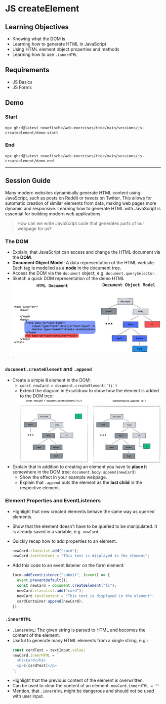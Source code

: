 # JS createElement

## Learning Objectives

- Knowing what the DOM is
- Learning how to generate HTML in JavaScript
- Using HTML element object properties and methods
- Learning how to use `.innerHTML`

## Requirements

- JS Basics
- JS Forms

## Demo

### Start

```
npx ghcd@latest neuefische/web-exercises/tree/main/sessions/js-createelement/demo-start
```

### End

```
npx ghcd@latest neuefische/web-exercises/tree/main/sessions/js-createelement/demo-end
```

---

## Session Guide

Many modern websites dynamically generate HTML content using JavaScript, such as posts on Reddit or tweets on Twitter. This allows for automatic creation of similar elements from data, making web pages more dynamic and responsive. Learning how to generate HTML with JavaScript is essential for building modern web applications.

> How can we write JavaScript code that generates parts of our webpage for us?

### The DOM

- Explain, that JavaScript can access and change the HTML document via the **DOM**.
- **Document Object Model**: A data representation of the HTML website. Each tag is modelled as a **node** in the document tree.
- Access the DOM via the `document` object, e.g. `document.querySelector`.
- Sketch a quick DOM representation of the demo HTML ![dom and createElement](assets/DOM.png).

### `document.createElement` and `.append`

- Create a simple **li** element in the DOM:
  - `const newCard = document.createElement('li')`
  - Extend the diagram in Excalidraw to show how the element is added to the DOM tree: ![dom and createElement](assets/createElement.png)
- Explain that in addition to creating an element you have to **place it** somewhere in the DOM
  tree: `document.body.append(newCard)`
  - Show the effect in your example webpage.
  - Explain that `.append` puts the element as the **last child** in the respective element.

### Element Properties and EventListeners

- Highlight that new created elements behave the same way as queried elements.
- Show that the element doesn't have to be queried to be manipulated. It is already saved in a variable, e.g. `newCard`.
- Quickly recap how to add properties to an element.

  ```js
  newCard.classList.add("card");
  newCard.textContent = "This text is displayed in the element";
  ```

- Add this code to an event listener on the form element:
  ```js
  form.addEventListener("submit", (event) => {
    event.preventDefault();
    const newCard = document.createElement("li");
    newCard.classList.add("card");
    newCard.textContent = "This text is displayed in the element";
    cardContainer.append(newCard);
  });
  ```

### `.innerHTML`

- `.innerHTML`: The given string is parsed to HTML and becomes the content of the element.
- Useful to generate many HTML elements from a single string, e.g.:
  ```js
  const cardText = textInput.value;
  newCard.innerHTML = `
  	<h2>Card</h2>
  	<p>${cardText}</p>
  `;
  ```
- Highlight that the previous content of the element is overwritten.
- Can be used to clear the content of an element: `newCard.innerHTML = ""`
- Mention, that `.innerHTML` might be dangerous and should not be used with user input.
